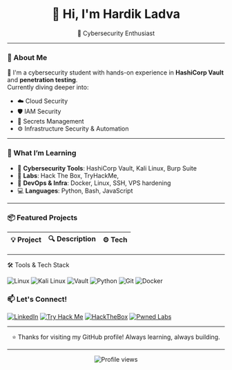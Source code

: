 <h1 align="center">👋 Hi, I'm Hardik Ladva</h1>
<p align="center">
  🔐 Cybersecurity Enthusiast 
</p>

---

### 🧭 About Me

🎯 I'm a cybersecurity student with hands-on experience in **HashiCorp Vault** and **penetration testing**.  
Currently diving deeper into:

- ☁️ Cloud Security  
- 🛡️ IAM Security  
- 🔑 Secrets Management  
- ⚙️ Infrastructure Security & Automation  


---

### 🧠 What I’m Learning

- 🔐 **Cybersecurity Tools**: HashiCorp Vault, Kali Linux, Burp Suite  
- 🧪 **Labs**: Hack The Box, TryHackMe,   
- 🧰 **DevOps & Infra**: Docker, Linux, SSH, VPS hardening  
- 💻 **Languages**: Python, Bash, JavaScript

---

### 📦 Featured Projects

| 💡 Project | 🔍 Description | ⚙️ Tech |
|-----------|----------------|---------|

---

🛠️ Tools & Tech Stack

![Linux](https://img.shields.io/badge/Linux-FCC624?style=flat-square&logo=linux&logoColor=black)
![Kali Linux](https://img.shields.io/badge/Kali_Linux-557C94?style=flat-square&logo=kalilinux&logoColor=white)
![Vault](https://img.shields.io/badge/Vault-000000?style=flat-square&logo=HashiCorp&logoColor=white)
![Python](https://img.shields.io/badge/Python-3670A0?style=flat-square&logo=python&logoColor=ffdd54)
![Git](https://img.shields.io/badge/Git-F05032?style=flat-square&logo=git&logoColor=white)
![Docker](https://img.shields.io/badge/Docker-2496ED?style=flat-square&logo=docker&logoColor=white)


### 📫 Let's Connect!

[![LinkedIn](https://img.shields.io/badge/LinkedIn-%230077B5.svg?&style=for-the-badge&logo=linkedin&logoColor=white)](https://www.linkedin.com/in/hardik-ladva/)
[![Try Hack Me](https://img.shields.io/badge/TryHackMe-212C42?style=for-the-badge&logo=tryhackme&logoColor=red)](https://tryhackme.com/p/w4tch3rr)
[![HackTheBox](https://img.shields.io/badge/Hack_The_Box-111927?style=for-the-badge&logo=hackthebox&logoColor=00ff00)](https://app.hackthebox.com/profile/1203420)
[![Pwned Labs](https://img.shields.io/badge/Pwned%20Labs-000000?style=for-the-badge&logo=github&logoColor=white)](https://pwnedlabs.io/@w4tch3r)


---

<p align="center">
  ⭐ Thanks for visiting my GitHub profile! Always learning, always building.  
</p>

--------
<div align="center">
  <img src="https://komarev.com/ghpvc/?username=hardik-ladva&label=Profile%20views&color=0e75b6&style=flat" alt="Profile views"/>
</div>

